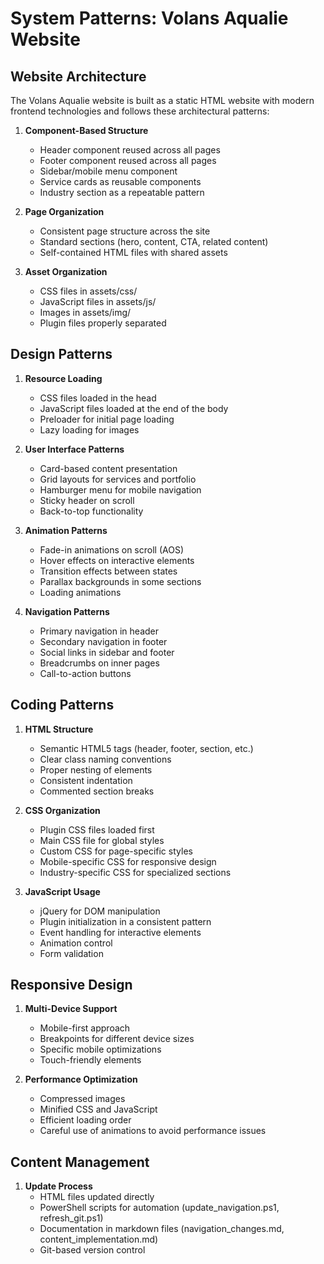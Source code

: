 # System Patterns: Volans Aqualie Website

## Website Architecture
The Volans Aqualie website is built as a static HTML website with modern frontend technologies and follows these architectural patterns:

1. **Component-Based Structure**
   - Header component reused across all pages
   - Footer component reused across all pages
   - Sidebar/mobile menu component 
   - Service cards as reusable components
   - Industry section as a repeatable pattern

2. **Page Organization**
   - Consistent page structure across the site
   - Standard sections (hero, content, CTA, related content)
   - Self-contained HTML files with shared assets

3. **Asset Organization**
   - CSS files in assets/css/
   - JavaScript files in assets/js/
   - Images in assets/img/
   - Plugin files properly separated

## Design Patterns

1. **Resource Loading**
   - CSS files loaded in the head
   - JavaScript files loaded at the end of the body
   - Preloader for initial page loading
   - Lazy loading for images

2. **User Interface Patterns**
   - Card-based content presentation
   - Grid layouts for services and portfolio
   - Hamburger menu for mobile navigation
   - Sticky header on scroll
   - Back-to-top functionality

3. **Animation Patterns**
   - Fade-in animations on scroll (AOS)
   - Hover effects on interactive elements
   - Transition effects between states
   - Parallax backgrounds in some sections
   - Loading animations

4. **Navigation Patterns**
   - Primary navigation in header
   - Secondary navigation in footer
   - Social links in sidebar and footer
   - Breadcrumbs on inner pages
   - Call-to-action buttons

## Coding Patterns

1. **HTML Structure**
   - Semantic HTML5 tags (header, footer, section, etc.)
   - Clear class naming conventions
   - Proper nesting of elements
   - Consistent indentation
   - Commented section breaks

2. **CSS Organization**
   - Plugin CSS files loaded first
   - Main CSS file for global styles
   - Custom CSS for page-specific styles
   - Mobile-specific CSS for responsive design
   - Industry-specific CSS for specialized sections

3. **JavaScript Usage**
   - jQuery for DOM manipulation
   - Plugin initialization in a consistent pattern
   - Event handling for interactive elements
   - Animation control
   - Form validation

## Responsive Design

1. **Multi-Device Support**
   - Mobile-first approach
   - Breakpoints for different device sizes
   - Specific mobile optimizations
   - Touch-friendly elements

2. **Performance Optimization**
   - Compressed images
   - Minified CSS and JavaScript
   - Efficient loading order
   - Careful use of animations to avoid performance issues

## Content Management

1. **Update Process**
   - HTML files updated directly
   - PowerShell scripts for automation (update_navigation.ps1, refresh_git.ps1)
   - Documentation in markdown files (navigation_changes.md, content_implementation.md)
   - Git-based version control 